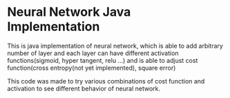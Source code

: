 # Neural Network Java Implementation

This is java implementation of neural network, which
is able to add arbitrary number of layer
and each layer can have different activation functions(sigmoid, hyper tangent, relu ...)
and is able to adjust cost function(cross entropy(not yet implemented), square error)

This code was made to try various combinations of cost function and activation to see different behavior of neural network. 
